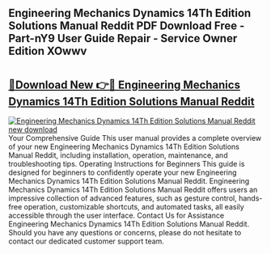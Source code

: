 ## Engineering Mechanics Dynamics 14Th Edition Solutions Manual Reddit PDF Download Free - Part-nY9 User Guide Repair - Service Owner Edition XOwwv

# <h2><a href="http://bc31273.oget.top/?id=Engineering+Mechanics+Dynamics+14Th+Edition+Solutions+Manual+Reddit">🔗Download New 👉🔴 Engineering Mechanics Dynamics 14Th Edition Solutions Manual Reddit</a></h2>

[![Engineering Mechanics Dynamics 14Th Edition Solutions Manual Reddit new download](https://i.imgur.com/5g1atiW.png)](http://bc31273.oget.top/?id=Engineering+Mechanics+Dynamics+14Th+Edition+Solutions+Manual+Reddit)
Your Comprehensive Guide This user manual provides a complete overview of your new Engineering Mechanics Dynamics 14Th Edition Solutions Manual Reddit, including installation, operation, maintenance, and troubleshooting tips. Operating Instructions for Beginners This guide is designed for beginners to confidently operate your new Engineering Mechanics Dynamics 14Th Edition Solutions Manual Reddit. Engineering Mechanics Dynamics 14Th Edition Solutions Manual Reddit offers users an impressive collection of advanced features, such as gesture control, hands-free operation, customizable shortcuts, and automated tasks, all easily accessible through the user interface. Contact Us for Assistance Engineering Mechanics Dynamics 14Th Edition Solutions Manual Reddit. Should you have any questions or concerns, please do not hesitate to contact our dedicated customer support team.
